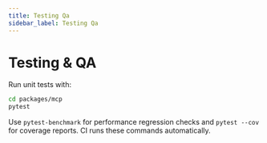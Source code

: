 ```yaml
---
title: Testing Qa
sidebar_label: Testing Qa
---
```


# Testing & QA

Run unit tests with:
```bash
cd packages/mcp
pytest
```

Use `pytest-benchmark` for performance regression checks and `pytest --cov` for coverage reports. CI runs these commands automatically.
